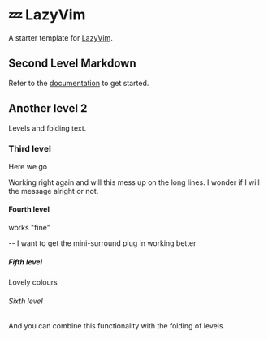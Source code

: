 # 💤 LazyVim

A starter template for [LazyVim](https://github.com/LazyVim/LazyVim).

## Second Level Markdown

Refer to the [documentation](https://lazyvim.github.io/installation) to get started.

## Another level 2

Levels and folding text.

### Third level

Here we go

Working right again and will this mess up on the long lines. I wonder if I will the message alright or not.

#### Fourth level

works "fine"

-- I want to get the mini-surround plug in working better

##### Fifth level

Lovely colours

###### Sixth level

And you can combine this functionality with the folding of levels.
